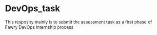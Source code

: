 # DevOps_task
This resposity mainly is to submit the assessment task as a first phase of Fawry DevOps Internship process
